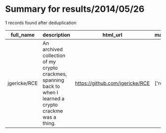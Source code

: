 
# Summary for results/2014/05/26
    
1 records found after deduplication

| full_name | description | html_url | matched_list | matched_count | pushed_at | size | stargazers_count | language | forks_count | vul_ids |
|--------------|-------------------------------------------------------------------------------------------------------------|---------------------------------|----------------|-----------------|---------------------------|--------|--------------------|------------|---------------|-----------|
| jgericke/RCE | An archived collection of my crypto crackmes, spanning back to when I learned a crypto crackme was a thing. | https://github.com/jgericke/RCE | ['rce'] | 1 | 2014-05-26 14:46:33+00:00 | 492 | 3 | C | 0 | [] |
